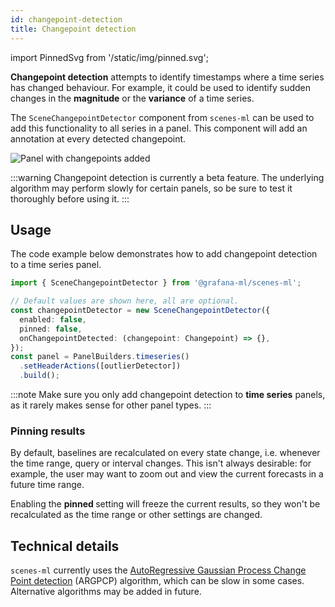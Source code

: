 ```yaml
---
id: changepoint-detection
title: Changepoint detection
---
```


import PinnedSvg from '/static/img/pinned.svg';

**Changepoint detection** attempts to identify timestamps where a time series has changed behaviour. For example, it could be used to identify sudden changes in the **magnitude** or the **variance** of a time series.

The `SceneChangepointDetector` component from `scenes-ml` can be used to add this functionality to all series in a panel. This component will add an annotation at every detected changepoint.

![Panel with changepoints added](/img/changepoints.png)

:::warning
Changepoint detection is currently a beta feature. The underlying algorithm may perform slowly for certain panels, so be sure to test it thoroughly before using it.
:::

## Usage

The code example below demonstrates how to add changepoint detection to a time series panel.

```ts
import { SceneChangepointDetector } from '@grafana-ml/scenes-ml';

// Default values are shown here, all are optional.
const changepointDetector = new SceneChangepointDetector({
  enabled: false,
  pinned: false,
  onChangepointDetected: (changepoint: Changepoint) => {},
});
const panel = PanelBuilders.timeseries()
  .setHeaderActions([outlierDetector])
  .build();
```

:::note
Make sure you only add changepoint detection to **time series** panels, as it rarely makes sense for other panel types.
:::

### Pinning results

By default, baselines are recalculated on every state change, i.e. whenever the time range, query or interval changes. This isn't always desirable: for example, the user may want to zoom out and view the current forecasts in a future time range.

Enabling the **pinned <PinnedSvg className="icon" />** setting will freeze the current results, so they won't be recalculated as the time range or other settings are changed.

## Technical details

`scenes-ml` currently uses the [AutoRegressive Gaussian Process Change Point detection][argpcp] (ARGPCP) algorithm, which can be slow in some cases. Alternative algorithms may be added in future.

[argpcp]: https://redpoll.ai/blog/changepoint/#autoregressive-gaussian-process-change-point-detector-argpcp

